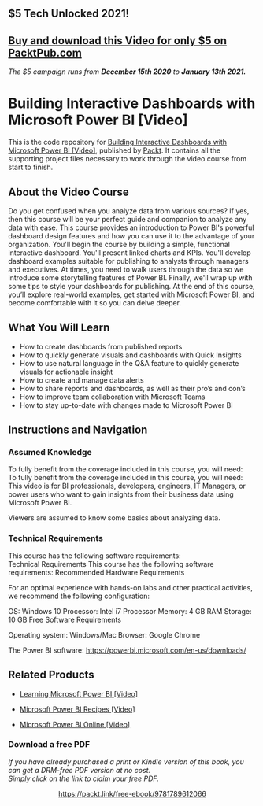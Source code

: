 ## $5 Tech Unlocked 2021!
[Buy and download this Video for only $5 on PacktPub.com](https://www.packtpub.com/product/building-interactive-dashboards-with-microsoft-power-bi-video/9781789612066)
-----
*The $5 campaign         runs from __December 15th 2020__ to __January 13th 2021.__*

# Building Interactive Dashboards with Microsoft Power BI [Video]
This is the code repository for [Building Interactive Dashboards with Microsoft Power BI [Video]](https://www.packtpub.com/virtualization-and-cloud/building-interactive-dashboards-microsoft-power-bi-video?utm_source=github&utm_medium=repository&utm_campaign=9781789612066), published by [Packt](https://www.packtpub.com/?utm_source=github). It contains all the supporting project files necessary to work through the video course from start to finish.
## About the Video Course
Do you get confused when you analyze data from various sources? If yes, then this course will be your perfect guide and companion to analyze any data with ease. 
This course provides an introduction to Power BI's powerful dashboard design features and how you can use it to the advantage of your organization. You'll begin the course by building a simple, functional interactive dashboard. You'll present linked charts and KPIs. You'll develop dashboard examples suitable for publishing to analysts through managers and executives. At times, you need to walk users through the data so we introduce some storytelling features of Power BI. Finally, we'll wrap up with some tips to style your dashboards for publishing.
At the end of this course, you’ll explore real-world examples, get started with Microsoft Power BI, and become comfortable with it so you can delve deeper.

<H2>What You Will Learn</H2>
<DIV class=book-info-will-learn-text>
<UL>
<LI>How to create dashboards from published reports 
<LI>How to quickly generate visuals and dashboards with Quick Insights 
<LI>How to use natural language in the Q&amp;A feature to quickly generate visuals for actionable insight 
<LI>How to create and manage data alerts 
<LI>How to share reports and dashboards, as well as their pro’s and con’s 
<LI>How to improve team collaboration with Microsoft Teams 
<LI>How to stay up-to-date with changes made to Microsoft Power BI </LI></UL></DIV>

## Instructions and Navigation
### Assumed Knowledge
To fully benefit from the coverage included in this course, you will need:<br/>
To fully benefit from the coverage included in this course, you will need:
This video is for BI professionals, developers, engineers, IT Managers, or power users who want to gain insights from their business data using Microsoft Power BI.

Viewers are assumed to know some basics about analyzing data.
### Technical Requirements
This course has the following software requirements:<br/>
Technical Requirements
This course has the following software requirements:
Recommended Hardware Requirements

For an optimal experience with hands-on labs and other practical activities, we recommend the following configuration:

OS: Windows 10 Processor: Intel i7 Processor Memory: 4 GB RAM Storage: 10 GB Free Software Requirements

Operating system: Windows/Mac Browser: Google Chrome

The Power BI software: https://powerbi.microsoft.com/en-us/downloads/

## Related Products
* [Learning Microsoft Power BI [Video]](https://www.packtpub.com/big-data-and-business-intelligence/learning-microsoft-power-bi-video?utm_source=github&utm_medium=repository&utm_campaign=9781789347104)

* [Microsoft Power BI Recipes [Video]](https://www.packtpub.com/big-data-and-business-intelligence/microsoft-power-bi-recipes-video?utm_source=github&utm_medium=repository&utm_campaign=9781788291217)

* [Microsoft Power BI Online [Video]](https://www.packtpub.com/big-data-and-business-intelligence/microsoft-power-bi-online-video?utm_source=github&utm_medium=repository&utm_campaign=9781788295352)

### Download a free PDF

 <i>If you have already purchased a print or Kindle version of this book, you can get a DRM-free PDF version at no cost.<br>Simply click on the link to claim your free PDF.</i>
<p align="center"> <a href="https://packt.link/free-ebook/9781789612066">https://packt.link/free-ebook/9781789612066 </a> </p>